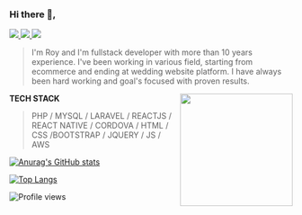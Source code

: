 ### Hi there 👋, 

<span align="left">
  <a href="https://www.linkedin.com/in/royyan-nobeel/">
    <img src="https://img.shields.io/badge/-Royyan_Nobeel-blue?style=flat-square&logo=Linkedin&logoColor=white&link=https://www.linkedin.com/in/royyan-nobeel/" />
  </a>
  <a href="mailto:rnobeel@gmail.com">
    <img src="https://img.shields.io/badge/-rnobeel@gmail.com-c14438?style=flat-square&logo=Gmail&logoColor=white&link=mailto:rnobeel@gmail.com" />
  </a>
  <a href="https://github.com/blackbuble/?tab=follow">
    <img src="https://img.shields.io/github/followers/blackbuble?label=Follow&style=social" />
  </a>
</span>

<blockquote>I'm Roy and I'm fullstack developer with more than 10 years experience. I've been working in various field, starting from ecommerce and ending at wedding website platform. I have always been hard working and goal's focused with proven results.</blockquote>

<a target="_blank" rel="noopener noreferrer" href="https://user-images.githubusercontent.com/5713670/87202985-820dcb80-c2b6-11ea-9f56-7ec461c497c3.gif"><img align="right" src="https://user-images.githubusercontent.com/5713670/87202985-820dcb80-c2b6-11ea-9f56-7ec461c497c3.gif" width="200&quot;" style="max-width: 100%;"></a>


<strong>TECH STACK</strong> 
<blockquote>PHP / MYSQL / LARAVEL / REACTJS / REACT NATIVE / CORDOVA / HTML / CSS /BOOTSTRAP / JQUERY / JS / AWS</blockquote>


[![Anurag's GitHub stats](https://github-readme-stats.vercel.app/api?username=blackbuble&show_icons=true&theme=buefy&hide=contribs)](https://github.com/blackbuble/github-readme-stats)

[![Top Langs](https://github-readme-stats.vercel.app/api/top-langs/?username=blackbuble&show_icons=true&theme=buefy&layout=compact)](https://github.com/blackbuble/github-readme-stats)


![Profile views](https://gpvc.arturio.dev/blackbuble)  

<!--
**blackbuble/blackbuble** is a ✨ _special_ ✨ repository because its `README.md` (this file) appears on your GitHub profile.

Here are some ideas to get you started:

- 🔭 I’m currently working on ...
- 🌱 I’m currently learning ...
- 👯 I’m looking to collaborate on ...
- 🤔 I’m looking for help with ...
- 💬 Ask me about ...
- 📫 How to reach me: ...
- 😄 Pronouns: ...
- ⚡ Fun fact: ...
-->
